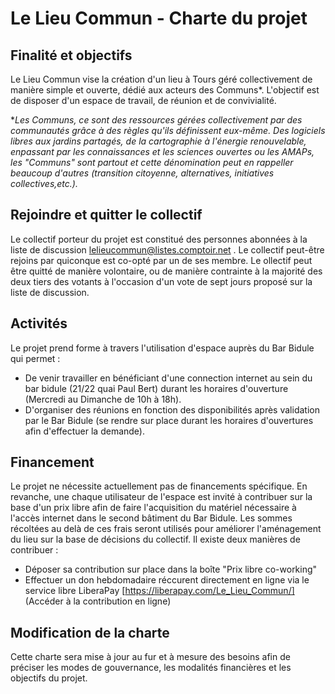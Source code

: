 # Le Lieu Commun - Charte du projet

## Finalité et objectifs
Le Lieu Commun vise la création d'un lieu à Tours géré collectivement de manière simple et ouverte, dédié aux acteurs des Communs*. 
L'objectif est de disposer d'un espace de travail, de réunion et de convivialité.

**Les Communs, ce sont des ressources gérées collectivement par des communautés grâce à des règles qu'ils définissent eux-même. Des logiciels libres aux jardins partagés, de la cartographie à l'énergie renouvelable, enpassant par les connaissances et les sciences ouvertes ou les AMAPs, les "Communs" sont partout et cette dénomination peut en rappeller beaucoup d'autres (transition citoyenne, alternatives, initiatives collectives,etc.).*

## Rejoindre et quitter le collectif
Le collectif porteur du projet est constitué des personnes abonnées à la liste de discussion lelieucommun@listes.comptoir.net .
Le collectif peut-être rejoins par quiconque est co-opté par un de ses membre.
Le ollectif peut être quitté de manière volontaire, ou de manière contrainte à la majorité des deux tiers des votants à l'occasion d'un vote de sept jours proposé sur la liste de discussion.

## Activités 

Le projet prend forme à travers l'utilisation d'espace auprès du Bar Bidule qui permet : 
 - De venir travailler en bénéficiant d'une connection internet au sein du bar bidule (21/22 quai Paul Bert) durant les horaires d'ouverture (Mercredi au Dimanche de 10h à 18h).
 - D'organiser des réunions en fonction des disponibilités après validation par le Bar Bidule (se rendre sur place durant les horaires d'ouvertures afin d'effectuer la demande).
 
## Financement
Le projet ne nécessite actuellement pas de financements spécifique. En revanche, une chaque utilisateur de l'espace est invité à contribuer sur la base d'un prix libre afin de faire l'acquisition du matériel nécessaire à l'accès internet dans le second bâtiment du Bar Bidule. Les sommes récoltées au delà de ces frais seront utilisés pour améliorer l'aménagement du lieu sur la base de décisions du collectif.
Il existe deux manières de contribuer : 
 - Déposer sa contribution sur place dans la boîte "Prix libre co-working"
 - Effectuer un don hebdomadaire réccurent directement en ligne via le service libre LiberaPay [https://liberapay.com/Le_Lieu_Commun/] (Accéder à la contribution en ligne)


## Modification de la charte
Cette charte sera mise à jour au fur et à mesure des besoins afin de préciser les modes de gouvernance, les modalités financières et les objectifs du projet.
  
